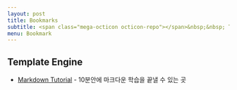 ```yaml
---
layout: post
title: Bookmarks
subtitle: <span class="mega-octicon octicon-repo"></span>&nbsp;&nbsp; To mark useful libs - tools - books
menu: Bookmark
---
```


## Template Engine
- [Markdown Tutorial](http://www.markdowntutorial.com) - 10분안에 마크다운 학습을 끝낼 수 있는 곳
